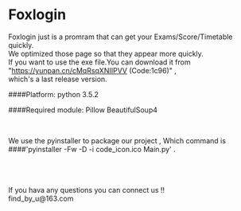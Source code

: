 Foxlogin
===
Foxlogin just is a promram that can get your Exams/Score/Timetable quickly.</br>
We optimized those page so that they appear more quickly.</br>
If you want to use the exe file.You can download it from "https://yunpan.cn/cMqRsqXNIIPVV (Code:1c96)" , </br>
which's a last release version.</br>

####Platform:
	python 3.5.2
	
####Required module:
    	Pillow
	BeautifulSoup4

</br>

We use the pyinstaller to package our project , Which command is 
####'pyinstaller -Fw -D -i code_icon.ico Main.py' .

</br>
</br>
</br>
If you hava any questions you can connect us !! 
</br>
find_by_u@163.com

